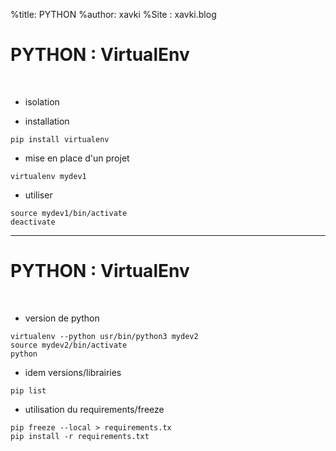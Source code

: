 %title: PYTHON
%author: xavki
%Site : xavki.blog


# PYTHON : VirtualEnv

<br>


* isolation

* installation

```
pip install virtualenv
```

* mise en place d'un projet

```
virtualenv mydev1
```

* utiliser

```
source mydev1/bin/activate
deactivate
```

--------------------------------------------------


# PYTHON : VirtualEnv


<br>


* version de python 

```
virtualenv --python usr/bin/python3 mydev2
source mydev2/bin/activate
python
```

* idem versions/librairies

```
pip list
```

* utilisation du requirements/freeze

```
pip freeze --local > requirements.tx
pip install -r requirements.txt
```
